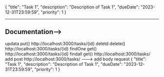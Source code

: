 {
    "title": "Task 1",
    "description": "Description of Task 1",
    "dueDate": "2023-12-31T23:59:59",
    "priority": 1
  }

---------------------------------------
Documentation-->
------------------------------------------------
updata put() http://localhost:3000/tasks/{id}
deletd delete() http://localhost:3000/tasks/{id}
findOne get() http://localhost:3000/tasks/{id}
findall get() http://localhost:3000/tasks/
add post http://localhost:3000/tasks/ 
---> add body request {
    "title": "Task 1",
    "description": "Description of Task 1",
    "dueDate": "2023-12-31T23:59:59",
    "priority": 1
  }

